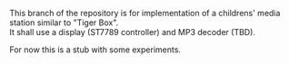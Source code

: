 This branch of the repository is for implementation of a childrens' media station similar to "Tiger Box".  
It shall use a display (ST7789 controller) and MP3 decoder (TBD).  

For now this is a stub with some experiments.
